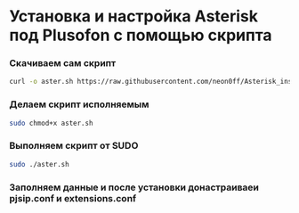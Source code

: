 # Установка и настройка Asterisk под Plusofon с помощью скрипта
### Скачиваем сам скрипт
```bash
curl -o aster.sh https://raw.githubusercontent.com/neon0ff/Asterisk_install/main/Aster_setup.sh
```
### Делаем скрипт исполняемым
```bash
sudo chmod+x aster.sh
```
### Выполняем скрипт от SUDO
```bash
sudo ./aster.sh
```
### Заполняем данные и после установки донастраиваеи pjsip.conf и extensions.conf
